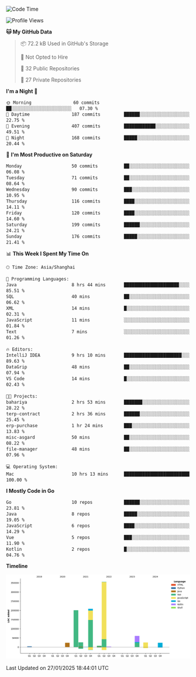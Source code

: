 <!--START_SECTION:waka-->
![Code Time](http://img.shields.io/badge/Code%20Time-3%2C976%20hrs%2047%20mins-blue)

![Profile Views](http://img.shields.io/badge/Profile%20Views-0-blue)

**🐱 My GitHub Data** 

> 📦 72.2 kB Used in GitHub's Storage 
 > 
> 🚫 Not Opted to Hire
 > 
> 📜 32 Public Repositories 
 > 
> 🔑 27 Private Repositories 
 > 
**I'm a Night 🦉** 

```text
🌞 Morning                60 commits          ██░░░░░░░░░░░░░░░░░░░░░░░   07.30 % 
🌆 Daytime                187 commits         ██████░░░░░░░░░░░░░░░░░░░   22.75 % 
🌃 Evening                407 commits         ████████████░░░░░░░░░░░░░   49.51 % 
🌙 Night                  168 commits         █████░░░░░░░░░░░░░░░░░░░░   20.44 % 
```
📅 **I'm Most Productive on Saturday** 

```text
Monday                   50 commits          ██░░░░░░░░░░░░░░░░░░░░░░░   06.08 % 
Tuesday                  71 commits          ██░░░░░░░░░░░░░░░░░░░░░░░   08.64 % 
Wednesday                90 commits          ███░░░░░░░░░░░░░░░░░░░░░░   10.95 % 
Thursday                 116 commits         ████░░░░░░░░░░░░░░░░░░░░░   14.11 % 
Friday                   120 commits         ████░░░░░░░░░░░░░░░░░░░░░   14.60 % 
Saturday                 199 commits         ██████░░░░░░░░░░░░░░░░░░░   24.21 % 
Sunday                   176 commits         █████░░░░░░░░░░░░░░░░░░░░   21.41 % 
```


📊 **This Week I Spent My Time On** 

```text
🕑︎ Time Zone: Asia/Shanghai

💬 Programming Languages: 
Java                     8 hrs 44 mins       █████████████████████░░░░   85.51 % 
SQL                      40 mins             ██░░░░░░░░░░░░░░░░░░░░░░░   06.62 % 
XML                      14 mins             █░░░░░░░░░░░░░░░░░░░░░░░░   02.31 % 
JavaScript               11 mins             ░░░░░░░░░░░░░░░░░░░░░░░░░   01.84 % 
Text                     7 mins              ░░░░░░░░░░░░░░░░░░░░░░░░░   01.26 % 

🔥 Editors: 
IntelliJ IDEA            9 hrs 10 mins       ██████████████████████░░░   89.63 % 
DataGrip                 48 mins             ██░░░░░░░░░░░░░░░░░░░░░░░   07.94 % 
VS Code                  14 mins             █░░░░░░░░░░░░░░░░░░░░░░░░   02.43 % 

🐱‍💻 Projects: 
bahariya                 2 hrs 53 mins       ███████░░░░░░░░░░░░░░░░░░   28.22 % 
terp-contract            2 hrs 36 mins       ██████░░░░░░░░░░░░░░░░░░░   25.45 % 
erp-purchase             1 hr 24 mins        ███░░░░░░░░░░░░░░░░░░░░░░   13.83 % 
misc-asgard              50 mins             ██░░░░░░░░░░░░░░░░░░░░░░░   08.22 % 
file-manager             48 mins             ██░░░░░░░░░░░░░░░░░░░░░░░   07.96 % 

💻 Operating System: 
Mac                      10 hrs 13 mins      █████████████████████████   100.00 % 
```

**I Mostly Code in Go** 

```text
Go                       10 repos            ██████░░░░░░░░░░░░░░░░░░░   23.81 % 
Java                     8 repos             █████░░░░░░░░░░░░░░░░░░░░   19.05 % 
JavaScript               6 repos             ████░░░░░░░░░░░░░░░░░░░░░   14.29 % 
Vue                      5 repos             ███░░░░░░░░░░░░░░░░░░░░░░   11.90 % 
Kotlin                   2 repos             █░░░░░░░░░░░░░░░░░░░░░░░░   04.76 % 
```



**Timeline**

![Lines of Code chart](https://raw.githubusercontent.com/youtiaoguagua/youtiaoguagua/master/assets/bar_graph.png)


 Last Updated on 27/01/2025 18:44:01 UTC
<!--END_SECTION:waka-->